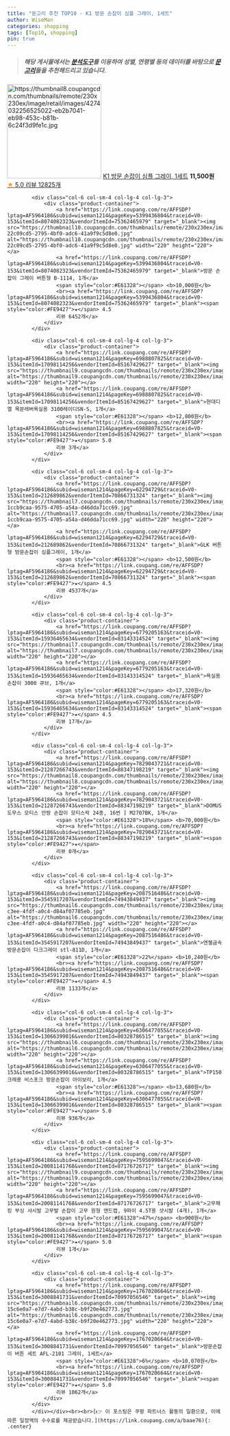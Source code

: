 ```yaml
---
title: "문고리 추천 TOP10 - K1 방문 손잡이 심플 그레이, 1세트"
author: WiseMan
categories: shopping
tags: [Top10, shopping]
pin: true
---
```


> ##### 해당 게시물에서는 [**분석도구**](https://itemscout.io/)를 이용하여 **성별**, **연령별** 등의 데이터를 바탕으로 [**문고리**](https://link.coupang.com/a/baae76)들을 추천해드리고 있습니다.
<div class="container"><div class="row">
            <div class="col-6 col-sm-4 col-lg-4 col-lg-3">
                <div class="product-container">
                    <a href="https://link.coupang.com/re/AFFSDP?lptag=AF5964186&subid=wiseman1214&pageKey=200199075&traceid=V0-153&itemId=580995898&vendorItemId=4522639496" target="_blank"><img src="https://thumbnail8.coupangcdn.com/thumbnails/remote/230x230ex/image/retail/images/4274032256525022-eb2b7041-eb98-453c-b81b-6c24f3d9fe1c.jpg" alt="https://thumbnail8.coupangcdn.com/thumbnails/remote/230x230ex/image/retail/images/4274032256525022-eb2b7041-eb98-453c-b81b-6c24f3d9fe1c.jpg" width="220" height="220"></a>
                    <a href="https://link.coupang.com/re/AFFSDP?lptag=AF5964186&subid=wiseman1214&pageKey=200199075&traceid=V0-153&itemId=580995898&vendorItemId=4522639496" target="_blank">K1 방문 손잡이 심플 그레이, 1세트</a>
                    <span style="color:#E61328"></span> <b>11,500원</b>
                    <br><a href="https://link.coupang.com/re/AFFSDP?lptag=AF5964186&subid=wiseman1214&pageKey=200199075&traceid=V0-153&itemId=580995898&vendorItemId=4522639496" target="_blank"><span style="color:#FE9427">★</span> 5.0
                    리뷰 12825개</a>
                </div>
            </div>
            
            <div class="col-6 col-sm-4 col-lg-4 col-lg-3">
                <div class="product-container">
                    <a href="https://link.coupang.com/re/AFFSDP?lptag=AF5964186&subid=wiseman1214&pageKey=5399436804&traceid=V0-153&itemId=8074082323&vendorItemId=75362465979" target="_blank"><img src="https://thumbnail10.coupangcdn.com/thumbnails/remote/230x230ex/image/retail/images/2517946022043387-22c09cd5-2795-4bf0-adc6-41a9f9c5d8e0.jpg" alt="https://thumbnail10.coupangcdn.com/thumbnails/remote/230x230ex/image/retail/images/2517946022043387-22c09cd5-2795-4bf0-adc6-41a9f9c5d8e0.jpg" width="220" height="220"></a>
                    <a href="https://link.coupang.com/re/AFFSDP?lptag=AF5964186&subid=wiseman1214&pageKey=5399436804&traceid=V0-153&itemId=8074082323&vendorItemId=75362465979" target="_blank">방문 손잡이 그레이 버튼형 B-1114, 1개</a>
                    <span style="color:#E61328"></span> <b>10,000원</b>
                    <br><a href="https://link.coupang.com/re/AFFSDP?lptag=AF5964186&subid=wiseman1214&pageKey=5399436804&traceid=V0-153&itemId=8074082323&vendorItemId=75362465979" target="_blank"><span style="color:#FE9427">★</span> 4.5
                    리뷰 6452개</a>
                </div>
            </div>
            
            <div class="col-6 col-sm-4 col-lg-4 col-lg-3">
                <div class="product-container">
                    <a href="https://link.coupang.com/re/AFFSDP?lptag=AF5964186&subid=wiseman1214&pageKey=6988807825&traceid=V0-153&itemId=17098114256&vendorItemId=85167429627" target="_blank"><img src="https://thumbnail9.coupangcdn.com/thumbnails/remote/230x230ex/image/vendor_inventory/7969/ae0179d40db9ae7cf367dcbe5569797eee7df03770cbb8cb4016b37cc94a.jpeg" alt="https://thumbnail9.coupangcdn.com/thumbnails/remote/230x230ex/image/vendor_inventory/7969/ae0179d40db9ae7cf367dcbe5569797eee7df03770cbb8cb4016b37cc94a.jpeg" width="220" height="220"></a>
                    <a href="https://link.coupang.com/re/AFFSDP?lptag=AF5964186&subid=wiseman1214&pageKey=6988807825&traceid=V0-153&itemId=17098114256&vendorItemId=85167429627" target="_blank">현대디엘 목문레버욕실용 3100레이디SN-S, 1개</a>
                    <span style="color:#E61328"></span> <b>12,800원</b>
                    <br><a href="https://link.coupang.com/re/AFFSDP?lptag=AF5964186&subid=wiseman1214&pageKey=6988807825&traceid=V0-153&itemId=17098114256&vendorItemId=85167429627" target="_blank"><span style="color:#FE9427">★</span> 5.0
                    리뷰 3개</a>
                </div>
            </div>
            
            <div class="col-6 col-sm-4 col-lg-4 col-lg-3">
                <div class="product-container">
                    <a href="https://link.coupang.com/re/AFFSDP?lptag=AF5964186&subid=wiseman1214&pageKey=62294729&traceid=V0-153&itemId=212689862&vendorItemId=70866731324" target="_blank"><img src="https://thumbnail7.coupangcdn.com/thumbnails/remote/230x230ex/image/retail/images/2603601629492814-1ccb9caa-9575-4705-a54a-d46dda71cc69.jpg" alt="https://thumbnail7.coupangcdn.com/thumbnails/remote/230x230ex/image/retail/images/2603601629492814-1ccb9caa-9575-4705-a54a-d46dda71cc69.jpg" width="220" height="220"></a>
                    <a href="https://link.coupang.com/re/AFFSDP?lptag=AF5964186&subid=wiseman1214&pageKey=62294729&traceid=V0-153&itemId=212689862&vendorItemId=70866731324" target="_blank">GLK 버튼형 방문손잡이 심플그레이, 1개</a>
                    <span style="color:#E61328"></span> <b>12,500원</b>
                    <br><a href="https://link.coupang.com/re/AFFSDP?lptag=AF5964186&subid=wiseman1214&pageKey=62294729&traceid=V0-153&itemId=212689862&vendorItemId=70866731324" target="_blank"><span style="color:#FE9427">★</span> 4.5
                    리뷰 4537개</a>
                </div>
            </div>
            
            <div class="col-6 col-sm-4 col-lg-4 col-lg-3">
                <div class="product-container">
                    <a href="https://link.coupang.com/re/AFFSDP?lptag=AF5964186&subid=wiseman1214&pageKey=6779205163&traceid=V0-153&itemId=15936465634&vendorItemId=83143314524" target="_blank"><img src="https://thumbnail7.coupangcdn.com/thumbnails/remote/230x230ex/image/vendor_inventory/ff86/4fca1c3fa56ee86e5fe03eced24c78a1c39908bf6b926c79bf7075524e82.jpg" alt="https://thumbnail7.coupangcdn.com/thumbnails/remote/230x230ex/image/vendor_inventory/ff86/4fca1c3fa56ee86e5fe03eced24c78a1c39908bf6b926c79bf7075524e82.jpg" width="220" height="220"></a>
                    <a href="https://link.coupang.com/re/AFFSDP?lptag=AF5964186&subid=wiseman1214&pageKey=6779205163&traceid=V0-153&itemId=15936465634&vendorItemId=83143314524" target="_blank">욕실용 손잡이 3000 큐브, 1개</a>
                    <span style="color:#E61328"></span> <b>17,320원</b>
                    <br><a href="https://link.coupang.com/re/AFFSDP?lptag=AF5964186&subid=wiseman1214&pageKey=6779205163&traceid=V0-153&itemId=15936465634&vendorItemId=83143314524" target="_blank"><span style="color:#FE9427">★</span> 4.5
                    리뷰 17개</a>
                </div>
            </div>
            
            <div class="col-6 col-sm-4 col-lg-4 col-lg-3">
                <div class="product-container">
                    <a href="https://link.coupang.com/re/AFFSDP?lptag=AF5964186&subid=wiseman1214&pageKey=7829043721&traceid=V0-153&itemId=21287266743&vendorItemId=88347198219" target="_blank"><img src="https://thumbnail8.coupangcdn.com/thumbnails/remote/230x230ex/image/vendor_inventory/26e9/ac8ed352f710228076e9305f4c4b1d47c1e2c1cf4e1be12cd93925dfde09.jpg" alt="https://thumbnail8.coupangcdn.com/thumbnails/remote/230x230ex/image/vendor_inventory/26e9/ac8ed352f710228076e9305f4c4b1d47c1e2c1cf4e1be12cd93925dfde09.jpg" width="220" height="220"></a>
                    <a href="https://link.coupang.com/re/AFFSDP?lptag=AF5964186&subid=wiseman1214&pageKey=7829043721&traceid=V0-153&itemId=21287266743&vendorItemId=88347198219" target="_blank">DOMUS 도무스 모티스 안방 손잡이 모티스락 24종, 16번 ] M2707BK, 1개</a>
                    <span style="color:#E61328">18%</span> <b>70,000원</b>
                    <br><a href="https://link.coupang.com/re/AFFSDP?lptag=AF5964186&subid=wiseman1214&pageKey=7829043721&traceid=V0-153&itemId=21287266743&vendorItemId=88347198219" target="_blank"><span style="color:#FE9427">★</span> 
                    리뷰 0개</a>
                </div>
            </div>
            
            <div class="col-6 col-sm-4 col-lg-4 col-lg-3">
                <div class="product-container">
                    <a href="https://link.coupang.com/re/AFFSDP?lptag=AF5964186&subid=wiseman1214&pageKey=2087516486&traceid=V0-153&itemId=3545917207&vendorItemId=74943849437" target="_blank"><img src="https://thumbnail6.coupangcdn.com/thumbnails/remote/230x230ex/image/retail/images/2021/04/06/12/9/d82e5cac-c3ee-4fdf-a0c4-d84af07785eb.jpg" alt="https://thumbnail6.coupangcdn.com/thumbnails/remote/230x230ex/image/retail/images/2021/04/06/12/9/d82e5cac-c3ee-4fdf-a0c4-d84af07785eb.jpg" width="220" height="220"></a>
                    <a href="https://link.coupang.com/re/AFFSDP?lptag=AF5964186&subid=wiseman1214&pageKey=2087516486&traceid=V0-153&itemId=3545917207&vendorItemId=74943849437" target="_blank">엔젤금속 방문손잡이 다크그레이 stl-811D, 1개</a>
                    <span style="color:#E61328">22%</span> <b>10,240원</b>
                    <br><a href="https://link.coupang.com/re/AFFSDP?lptag=AF5964186&subid=wiseman1214&pageKey=2087516486&traceid=V0-153&itemId=3545917207&vendorItemId=74943849437" target="_blank"><span style="color:#FE9427">★</span> 4.5
                    리뷰 1133개</a>
                </div>
            </div>
            
            <div class="col-6 col-sm-4 col-lg-4 col-lg-3">
                <div class="product-container">
                    <a href="https://link.coupang.com/re/AFFSDP?lptag=AF5964186&subid=wiseman1214&pageKey=6306477055&traceid=V0-153&itemId=13066399016&vendorItemId=80328786515" target="_blank"><img src="https://thumbnail6.coupangcdn.com/thumbnails/remote/230x230ex/image/vendor_inventory/fe38/c100cdc8da95c33759b70419ffef6e210cc085309b197840a72e79cb00b4.png" alt="https://thumbnail6.coupangcdn.com/thumbnails/remote/230x230ex/image/vendor_inventory/fe38/c100cdc8da95c33759b70419ffef6e210cc085309b197840a72e79cb00b4.png" width="220" height="220"></a>
                    <a href="https://link.coupang.com/re/AFFSDP?lptag=AF5964186&subid=wiseman1214&pageKey=6306477055&traceid=V0-153&itemId=13066399016&vendorItemId=80328786515" target="_blank">TP150 크레용 비스포크 방문손잡이 아이보리, 1개</a>
                    <span style="color:#E61328"></span> <b>13,680원</b>
                    <br><a href="https://link.coupang.com/re/AFFSDP?lptag=AF5964186&subid=wiseman1214&pageKey=6306477055&traceid=V0-153&itemId=13066399016&vendorItemId=80328786515" target="_blank"><span style="color:#FE9427">★</span> 5.0
                    리뷰 936개</a>
                </div>
            </div>
            
            <div class="col-6 col-sm-4 col-lg-4 col-lg-3">
                <div class="product-container">
                    <a href="https://link.coupang.com/re/AFFSDP?lptag=AF5964186&subid=wiseman1214&pageKey=7595699047&traceid=V0-153&itemId=20081141768&vendorItemId=87176726717" target="_blank"><img src="https://thumbnail9.coupangcdn.com/thumbnails/remote/230x230ex/image/vendor_inventory/16ca/c8d803bb27a77ef53a7ace577795588128bcef96b5287acdb43834a69a77.jpeg" alt="https://thumbnail9.coupangcdn.com/thumbnails/remote/230x230ex/image/vendor_inventory/16ca/c8d803bb27a77ef53a7ace577795588128bcef96b5287acdb43834a69a77.jpeg" width="220" height="220"></a>
                    <a href="https://link.coupang.com/re/AFFSDP?lptag=AF5964186&subid=wiseman1214&pageKey=7595699047&traceid=V0-153&itemId=20081141768&vendorItemId=87176726717" target="_blank">고무패킹 부싱 샤시발 고무발 손잡이 고무 원형 엔드캡, 9파이 4.5T용 샷시발 (4개), 1개</a>
                    <span style="color:#E61328">47%</span> <b>900원</b>
                    <br><a href="https://link.coupang.com/re/AFFSDP?lptag=AF5964186&subid=wiseman1214&pageKey=7595699047&traceid=V0-153&itemId=20081141768&vendorItemId=87176726717" target="_blank"><span style="color:#FE9427">★</span> 5.0
                    리뷰 1개</a>
                </div>
            </div>
            
            <div class="col-6 col-sm-4 col-lg-4 col-lg-3">
                <div class="product-container">
                    <a href="https://link.coupang.com/re/AFFSDP?lptag=AF5964186&subid=wiseman1214&pageKey=1767020664&traceid=V0-153&itemId=3008841731&vendorItemId=70997056546" target="_blank"><img src="https://thumbnail6.coupangcdn.com/thumbnails/remote/230x230ex/image/retail/images/3141060513691356-15c6e0a7-e7d7-4abd-b38c-b9f20e462773.jpg" alt="https://thumbnail6.coupangcdn.com/thumbnails/remote/230x230ex/image/retail/images/3141060513691356-15c6e0a7-e7d7-4abd-b38c-b9f20e462773.jpg" width="220" height="220"></a>
                    <a href="https://link.coupang.com/re/AFFSDP?lptag=AF5964186&subid=wiseman1214&pageKey=1767020664&traceid=V0-153&itemId=3008841731&vendorItemId=70997056546" target="_blank">방문손잡이 버튼 세트 AFL-2101 그레이, 1세트</a>
                    <span style="color:#E61328">6%</span> <b>10,070원</b>
                    <br><a href="https://link.coupang.com/re/AFFSDP?lptag=AF5964186&subid=wiseman1214&pageKey=1767020664&traceid=V0-153&itemId=3008841731&vendorItemId=70997056546" target="_blank"><span style="color:#FE9427">★</span> 5.0
                    리뷰 1062개</a>
                </div>
            </div>
            </div></div><br><br>[👉 이 포스팅은 쿠팡 파트너스 활동의 일환으로, 이에 따른 일정액의 수수료를 제공받습니다.](https://link.coupang.com/a/baae76){: .center}